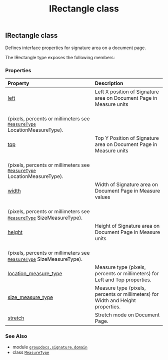 ﻿---
title: IRectangle class
second_title: GroupDocs.Signature for Python via .NET API References
description: 
type: docs
url: /python-net/groupdocs.signature.domain/irectangle/
is_root: false
weight: 200
---

## IRectangle class

Defines interface properties for signature area on a document page.



The IRectangle type exposes the following members:

### Properties
| Property | Description |
| :- | :- |
| [left](/signature/python-net/groupdocs.signature.domain/irectangle/left) | Left X position of Signature area on Document Page in Measure units <br/>(pixels, percents or millimeters see [`MeasureType`](/signature/python-net/groupdocs.signature.domain/measuretype) LocationMeasureType). |
| [top](/signature/python-net/groupdocs.signature.domain/irectangle/top) | Top Y Position of Signature area on Document Page in Measure units <br/>(pixels, percents or millimeters see [`MeasureType`](/signature/python-net/groupdocs.signature.domain/measuretype) LocationMeasureType). |
| [width](/signature/python-net/groupdocs.signature.domain/irectangle/width) | Width of Signature area on Document Page in Measure values <br/>(pixels, percents or millimeters see [`MeasureType`](/signature/python-net/groupdocs.signature.domain/measuretype) SizeMeasureType). |
| [height](/signature/python-net/groupdocs.signature.domain/irectangle/height) | Height of Signature area on Document Page in Measure units <br/>(pixels, percents or millimeters see [`MeasureType`](/signature/python-net/groupdocs.signature.domain/measuretype) SizeMeasureType). |
| [location_measure_type](/signature/python-net/groupdocs.signature.domain/irectangle/location_measure_type) | Measure type (pixels, percents or millimeters) for Left and Top properties. |
| [size_measure_type](/signature/python-net/groupdocs.signature.domain/irectangle/size_measure_type) | Measure type (pixels, percents or millimeters) for Width and Height properties. |
| [stretch](/signature/python-net/groupdocs.signature.domain/irectangle/stretch) | Stretch mode on Document Page. |



### See Also
* module [`groupdocs.signature.domain`](..)
* class [`MeasureType`](/signature/python-net/groupdocs.signature.domain/measuretype)
